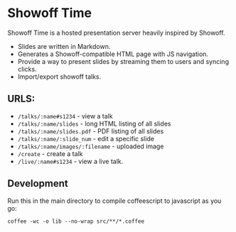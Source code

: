 # Showoff Time

Showoff Time is a hosted presentation server heavily inspired by Showoff.

* Slides are written in Markdown.
* Generates a Showoff-compatible HTML page with JS navigation.
* Provide a way to present slides by streaming them to users and syncing clicks.
* Import/export showoff talks.

## URLS:

* `/talks/:name#s1234` - view a talk
* `/talks/:name/slides` - long HTML listing of all slides
* `/talks/:name/slides.pdf` - PDF listing of all slides
* `/talks/:name/:slide_num` - edit a specific slide
* `/talks/:name/images/:filename` - uploaded image
* `/create` - create a talk
* `/live/:name#s1234` - view a live talk.

## Development

Run this in the main directory to compile coffeescript to javascript as you go:

    coffee -wc -o lib --no-wrap src/**/*.coffee